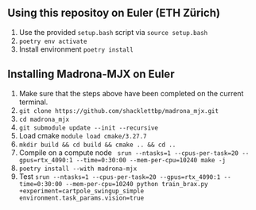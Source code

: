 ## Using this repositoy on Euler (ETH Zürich)
1. Use the provided `setup.bash` script via `source setup.bash`
2. `poetry env activate`
3. Install environment `poetry install`


## Installing Madrona-MJX on Euler
1. Make sure that the steps above have been completed on the current terminal.
2. `git clone https://github.com/shacklettbp/madrona_mjx.git`
3. `cd madrona_mjx`
4. `git submodule update --init --recursive`
5. Load cmake `module load cmake/3.27.7`
6. `mkdir build && cd build && cmake .. && cd ..`
7. Compile on a compute node ` srun --ntasks=1 --cpus-per-task=20 --gpus=rtx_4090:1 --time=0:30:00 --mem-per-cpu=10240 make -j`
8. `poetry install --with madrona-mjx`
9. Test `srun --ntasks=1 --cpus-per-task=20 --gpus=rtx_4090:1 --time=0:30:00 --mem-per-cpu=10240 python train_brax.py +experiment=cartpole_swingup_simple environment.task_params.vision=true`
